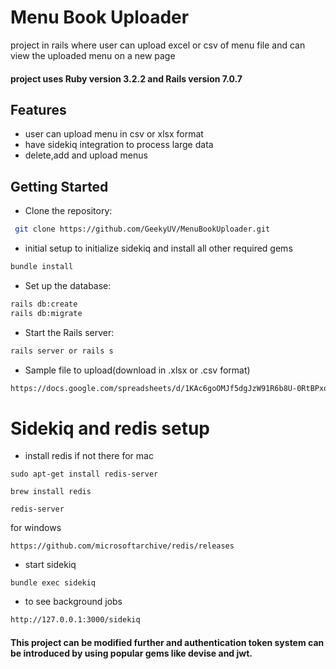 
# Menu Book Uploader
 project in rails where user can upload excel or csv of menu file and can view the uploaded menu on a new page 

#### project uses Ruby version 3.2.2 and Rails version 7.0.7


## Features
- user can upload menu in csv or xlsx format
- have sidekiq integration to process large data
- delete,add and upload menus


## Getting Started
- Clone the repository:
```bash
 git clone https://github.com/GeekyUV/MenuBookUploader.git
 ```

 - initial setup
to initialize sidekiq and install all other required gems

 ```bash
bundle install 
 ```

 - Set up the database:
  ```bash
rails db:create
rails db:migrate
 ```


- Start the Rails server:
```bash
rails server or rails s

 ```
- Sample file to upload(download in .xlsx or .csv format)
```bash
https://docs.google.com/spreadsheets/d/1KAc6goOMJf5dgJzW91R6b8U-0RtBPxoEBLFPUcwCuUA/edit?usp=sharing
```


 # Sidekiq and redis setup

 
- install redis if not there
for mac
``` 
sudo apt-get install redis-server

brew install redis

redis-server
```

for windows
```
https://github.com/microsoftarchive/redis/releases
```

- start sidekiq

``` 
bundle exec sidekiq
```

- to see background jobs
```bash
http://127.0.0.1:3000/sidekiq
```

#### This project can be modified further and authentication token system can be introduced by using popular gems like devise and jwt.

 






